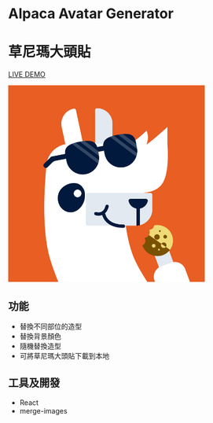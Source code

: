 # Alpaca Avatar Generator

# 草尼瑪大頭貼

[LIVE DEMO](https://wlcharlie.github.io/avatar-changer/)

<img src="./src/image.png" width="400">

## 功能

- 替換不同部位的造型
- 替換背景顏色
- 隨機替換造型
- 可將草尼瑪大頭貼下載到本地

## 工具及開發

- React
- merge-images
